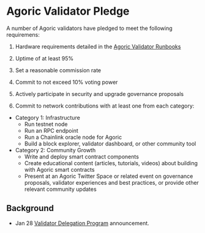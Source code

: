 # Agoric Validator Pledge

A number of Agoric validators have pledged to meet the following requiremens:

1. Hardware requirements detailed in the [Agoric Validator Runbooks](https://github.com/Agoric/agoric-sdk/wiki/Runbooks)

2. Uptime of at least 95%

3. Set a reasonable commission rate

4. Commit to not exceed 10% voting power

5. Actively participate in security and upgrade governance proposals

6. Commit to network contributions with at least one from each category:

  - Category 1: Infrastructure
    - Run testnet node 
    - Run an RPC endpoint
    - Run a Chainlink oracle node for Agoric 
    - Build a block explorer, validator dashboard, or other community tool
  - Category 2: Community Growth
    - Write and deploy smart contract components
    - Create educational content (articles, tutorials, videos) about building with Agoric smart contracts 
    - Present at an Agoric Twitter Space or related event on governance proposals, validator experiences and best practices, or provide other  relevant community updates

## Background

  - Jan 28 [Validator Delegation Program](https://agoric.com/blog/announcements/agoric-validator-program/) announcement.
